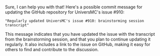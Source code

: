 Sure, I can help you with that! Here's a possible commit message for updating the GitHub repository for UniversMC's issue #910:

`"Regularly updated UniversMC's issue #910: brainstorming session transcript" `

This message indicates that you have updated the issue with the transcript from the brainstorming session, and that you plan to continue updating it regularly. It also includes a link to the issue on GitHub, making it easy for others to find and contribute to the discussion.
